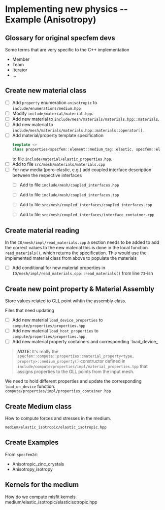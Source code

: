 # Implementing new physics -- Example (Anisotropy)


## Glossary for original specfem devs

Some terms that are very specific to the C++ implementation

- Member
- Team
- Iterator
- ...



## Create new material class

- [ ] Add `property` enumeration `anisotropic` to `include/enumerations/medium.hpp`
- [ ] Modify `include/material/material.hpp`.
- [ ] Add new material to `include/mesh/materials/materials.hpp::materials`.
- [ ] Add new material to `include/mesh/materials/materials.hpp::materials::operator[]`.
- [ ] Add material/property template specification
  ```cpp
  template <>
  class properties<specfem::element::medium_tag::elastic, specfem::element::property_tag::anisotropic>
  ```
  to file `include/material/elastic_properties.hpp`.
- [ ] Add to file `src/mesh/materials/materials.cpp`
- [ ] For new media (poro-elastic, e.g.) add coupled interface description
      between the respective interfaces
  * [ ] Add to file `include/mesh/coupled_interfaces.hpp`
  * [ ] Add to file `include/mesh/coupled_interfaces.tpp`
  * [ ] Add to file `src/mesh/coupled_interfaces/coupled_interfaces.cpp`
  * [ ] Add to file `src/mesh/coupled_interfaces/interface_container.cpp`


## Create material reading

In the `IO/mesh/impl/read_materials.cpp` a section needs to be added to
add the correct values to the new material this is done in the local function
`read_materials()`, which returns the specification. This would use the
implemented material class from above to populate the materials

- [ ] Add conditional for new material properties in
      `IO/mesh/impl/read_materials.cpp::read_materials()` from line `73`-ish


## Create new point property & Material Assembly

Store values related to GLL point wihtin the assembly class.

Files that need updating

- [ ] Add new material `load_device_properties` to `compute/properties/properties.hpp`
- [ ] Add new material `load_host_properties` to `compute/properties/properties.hpp`
- [ ] Add new material property containers and corresponding `load_device_

> **_NOTE:_** It's really the
`specfem::compute::properties::material_property<type, property>::medium_property()`
> constructor defined in `include/compute/properties/impl/material_properties.tpp`
> that assigns properties to the GLL points from the input mesh.

We need to hold different properties and update the corresponding
`load_on_device` function.
`compute/properties/impl/properties_container.hpp`




## Create Medium class

How to compute forces and stresses in the medium.

`medium/elastic_isotropic/elastic_isotropic.hpp`


## Create Examples

From `specfem2d`:
- Anisotropic_zinc_crystals
- Anisotropy_isotropy


Kernels for the medium
----------------------

How do we compute misfit kernels.
medium/elastic_isotropic/elasticisotropic.hpp
